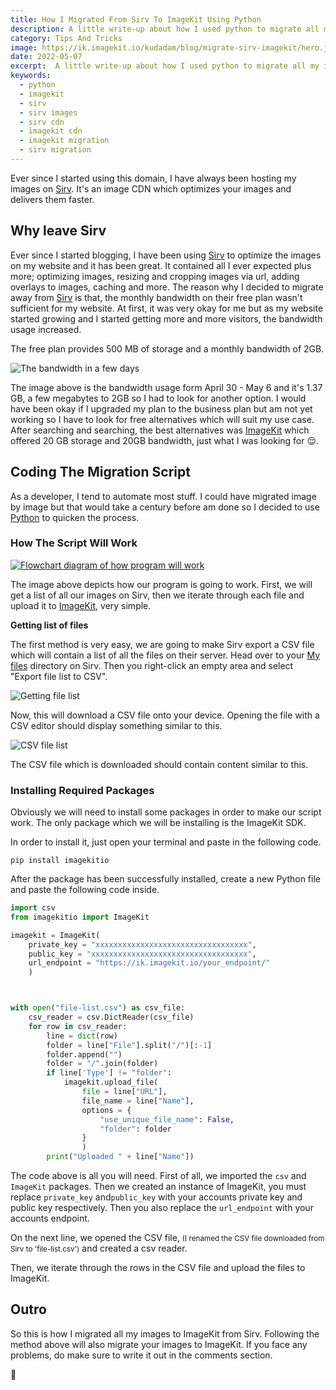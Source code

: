 ```yaml
---
title: How I Migrated From Sirv To ImageKit Using Python
description: A little write-up about how I used python to migrate all my images from sirv to imagekit
category: Tips And Tricks
image: https://ik.imagekit.io/kudadam/blog/migrate-sirv-imagekit/hero.jpg
date: 2022-05-07
excerpt:  A little write-up about how I used python to migrate all my images from sirv to imagekit
keywords: 
  - python
  - imagekit
  - sirv
  - sirv images
  - sirv cdn
  - imagekit cdn
  - imagekit migration
  - sirv migration
---
```



<p class="intro">
    Ever since I started using this domain, I have always been hosting my images on <a href="https://sirv.com" target="_blank">Sirv</a>. It's an image CDN which optimizes your images and delivers them faster.
</p>

## Why leave Sirv

Ever since I started blogging, I have been using [Sirv](https://sirv.com) to optimize the images on my website and it has been great. It contained all I ever expected plus more; optimizing images, resizing and cropping images via url, adding overlays to images, caching and more. The reason why I  decided to migrate away from [Sirv](https://sirv.com) is that, the monthly bandwidth on their free plan wasn't sufficient for my website. At first, it was very okay for me but as my website started growing and I started getting more and more visitors, the bandwidth usage increased.

The free plan provides 500 MB of storage and a monthly bandwidth of 2GB.

![The bandwidth in a few days](https://ik.imagekit.io/kudadam/blog/migrate-sirv-imagekit/monthly-bandwith.png)

The image above is the bandwidth usage form April 30 - May 6 and it's 1.37 GB, a few megabytes to 2GB so I had to look for another option. I would have been okay if I upgraded my plan to the business plan but am not yet working so I have to look for free alternatives which will suit my use case. After searching and searching, the best alternatives was [ImageKit](https://ik.imagekit.io/) which offered 20 GB storage and 20GB bandwidth, just what I was looking for :relieved:. 

## Coding The Migration Script

As a developer, I tend to automate most stuff. I could have migrated image by image but that would take a century before am done so I decided to use [Python](https://www.python.org/) to quicken the process.

### How The Script Will Work

[![Flowchart diagram of how program will work](https://mermaid.ink/img/pako:eNo1zc0KgkAUhuFbOZy13oCLICtCWlYrx8XBOTpD8yPjGSLEe08id9_i4XsX7KNmrHBw8d0bSgKPWoVje2UBZ2eBOMBgHc-dCmV5UKFuG-FEwiAmxTwaYOrNz-zk1D4nF0mDRGg8jXyz0mGBnpMnq7faogKAQjHsWWG1TU3ppVCFdXN50tv_RVuJCauB3MwFUpZ4_4QeK0mZd3S2NCbyf7V-ARLYR-k)](https://mermaid.live/edit#pako:eNo1zc0KgkAUhuFbOZy13oCLICtCWlYrx8XBOTpD8yPjGSLEe08id9_i4XsX7KNmrHBw8d0bSgKPWoVje2UBZ2eBOMBgHc-dCmV5UKFuG-FEwiAmxTwaYOrNz-zk1D4nF0mDRGg8jXyz0mGBnpMnq7faogKAQjHsWWG1TU3ppVCFdXN50tv_RVuJCauB3MwFUpZ4_4QeK0mZd3S2NCbyf7V-ARLYR-k) 

The image above depicts how our program is going to work. First, we will get a list of all our images on Sirv, then we iterate through each file and upload it to [ImageKit](https://ik.imagekit.io/), very simple.

__Getting list of files__

The first method is very easy, we are going to make Sirv export a CSV file which will contain a list of all the files on their server. Head over to your [My files](https://my.sirv.com/#/browse/) directory on Sirv. Then you right-click an empty area and select "Export file list to CSV".

![Getting file list](https://ik.imagekit.io/kudadam/blog/migrate-sirv-imagekit/getting-flie-list.gif)

Now, this will download a CSV file onto your device. Opening the file with a CSV editor should display something similar to this.

![CSV file list](https://ik.imagekit.io/kudadam/blog/migrate-sirv-imagekit/csv-list-example-data.png)

The CSV file which is downloaded should contain content similar to this. 

### Installing Required Packages

Obviously we will need to install some packages in order to make our script work. The only package which we will be installing is the ImageKit SDK.

In order to install it, just open your terminal and paste in the following code.

```plaintext
pip install imagekitio
```

After the package has been successfully installed, create a new Python file and paste the following code inside.

```python
import csv
from imagekitio import ImageKit

imagekit = ImageKit(
	private_key = "xxxxxxxxxxxxxxxxxxxxxxxxxxxxxxxxxx",
	public_key = "xxxxxxxxxxxxxxxxxxxxxxxxxxxxxxxxxxx",
	url_endpoint = "https://ik.imagekit.io/your_endpoint/"
	)



with open("file-list.csv") as csv_file:
	csv_reader = csv.DictReader(csv_file)
	for row in csv_reader:
		line = dict(row)	
		folder = line["File"].split("/")[:-1]
		folder.append("")
		folder = "/".join(folder)
		if line['Type'] != "folder":
			imagekit.upload_file(
				file = line["URL"],
				file_name = line["Name"],
				options = {
					"use_unique_file_name": False,
					"folder": folder
				}
				)
		print("Uploaded " + line["Name"])
```

The code above is all you will need. First of all, we imported the `csv` and `ImageKit` packages. Then we created an instance of ImageKit, you must replace `private_key` and`public_key`  with your accounts private key and public key respectively. Then you also replace the `url_endpoint` with your accounts endpoint.

On the next line, we opened the CSV file, <small>(I renamed the CSV file downloaded from Sirv to 'file-list.csv')</small> and created a csv reader.

Then, we iterate through the rows in the CSV file and upload the files to ImageKit.

## Outro

So this is how I migrated all my images to ImageKit from Sirv. Following the method above will also migrate your images to ImageKit. If you face any problems, do make sure to write it out in the comments section.

:wave:

